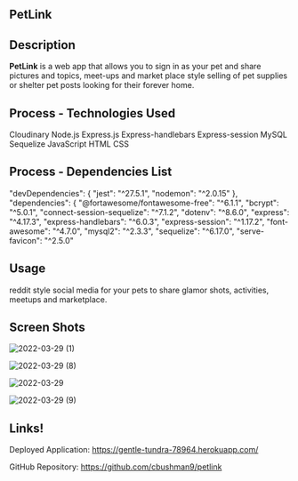 ## PetLink
## Description
**PetLink** is a web app that allows you to sign in as your pet and share pictures and topics, meet-ups and market place style selling of pet supplies or shelter pet posts looking for their forever home.
## Process - Technologies Used
Cloudinary
Node.js
Express.js
Express-handlebars
Express-session
MySQL
Sequelize
JavaScript
HTML 
CSS

## Process - Dependencies List	
"devDependencies": {
    "jest": "^27.5.1",
    "nodemon": "^2.0.15"
  },
  "dependencies": {
    "@fortawesome/fontawesome-free": "^6.1.1",
    "bcrypt": "^5.0.1",
    "connect-session-sequelize": "^7.1.2",
    "dotenv": "^8.6.0",
    "express": "^4.17.3",
    "express-handlebars": "^6.0.3",
    "express-session": "^1.17.2",
    "font-awesome": "^4.7.0",
    "mysql2": "^2.3.3",
    "sequelize": "^6.17.0",
    "serve-favicon": "^2.5.0"

  ## Usage
reddit style social media for your pets to share glamor shots, activities, meetups and marketplace.

## Screen Shots
![2022-03-29 (1)](https://user-images.githubusercontent.com/94765318/160954890-0a411584-c953-49a3-9c20-082ebf12c81c.png)

![2022-03-29 (8)](https://user-images.githubusercontent.com/94765318/160954899-ea736ab1-a114-4f44-9b1d-aa1e281893a4.png)

![2022-03-29](https://user-images.githubusercontent.com/94765318/160954905-ebc59d64-5038-4a5d-bade-90eb9b85d335.png)

![2022-03-29 (9)](https://user-images.githubusercontent.com/94765318/160954958-122a5564-492a-41cd-aefa-c93445051869.png)


## Links!
Deployed Application:
https://gentle-tundra-78964.herokuapp.com/ 

GitHub Repository: 
https://github.com/cbushman9/petlink 

